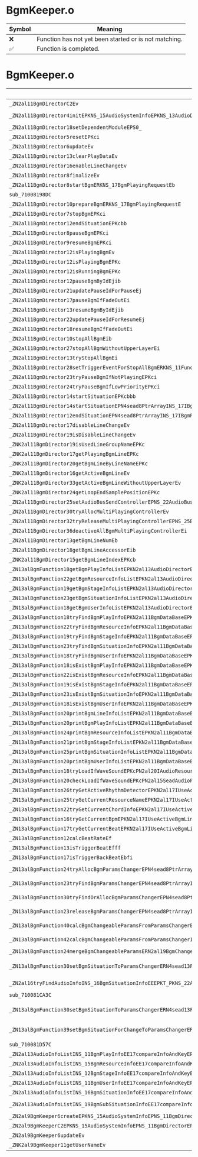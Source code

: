 # BgmKeeper.o
| Symbol | Meaning 
| ------------- | ------------- 
| :x: | Function has not yet been started or is not matching. 
| :white_check_mark: | Function is completed. 


# BgmKeeper.o
| Symbol (Demangled) | Symbol (Mangled) | Decompiled? |
| ------------- |  ------------- | ------------- |
| `_ZN2al11BgmDirectorC2Ev` | `al::BgmDirector::BgmDirector(void)` | :white_check_mark: |
| `_ZN2al11BgmDirector4initEPKNS_15AudioSystemInfoEPKNS_13AudioDirectorERKNS_19BgmDirectorInitInfoEPKci` | `al::BgmDirector::init(al::AudioSystemInfo const*,al::AudioDirector const*,al::BgmDirectorInitInfo const&,char const*,int)` | :white_check_mark: |
| `_ZN2al11BgmDirector18setDependentModuleEPS0_` | `al::BgmDirector::setDependentModule(al::BgmDirector*)` | :white_check_mark: |
| `_ZN2al11BgmDirector5resetEPKci` | `al::BgmDirector::reset(char const*,int)` | :white_check_mark: |
| `_ZN2al11BgmDirector6updateEv` | `al::BgmDirector::update(void)` | :white_check_mark: |
| `_ZN2al11BgmDirector13clearPlayDataEv` | `al::BgmDirector::clearPlayData(void)` | :white_check_mark: |
| `_ZN2al11BgmDirector16enableLineChangeEv` | `al::BgmDirector::enableLineChange(void)` | :white_check_mark: |
| `_ZN2al11BgmDirector8finalizeEv` | `al::BgmDirector::finalize(void)` | :white_check_mark: |
| `_ZN2al11BgmDirector8startBgmERKNS_17BgmPlayingRequestEb` | `al::BgmDirector::startBgm(al::BgmPlayingRequest const&,bool)` | :white_check_mark: |
| `sub_71008198DC` | `` | :white_check_mark: |
| `_ZN2al11BgmDirector10prepareBgmERKNS_17BgmPlayingRequestE` | `al::BgmDirector::prepareBgm(al::BgmPlayingRequest const&)` | :white_check_mark: |
| `_ZN2al11BgmDirector7stopBgmEPKci` | `al::BgmDirector::stopBgm(char const*,int)` | :white_check_mark: |
| `_ZN2al11BgmDirector12endSituationEPKcbb` | `al::BgmDirector::endSituation(char const*,bool,bool)` | :white_check_mark: |
| `_ZN2al11BgmDirector8pauseBgmEPKci` | `al::BgmDirector::pauseBgm(char const*,int)` | :white_check_mark: |
| `_ZN2al11BgmDirector9resumeBgmEPKci` | `al::BgmDirector::resumeBgm(char const*,int)` | :white_check_mark: |
| `_ZN2al11BgmDirector12isPlayingBgmEv` | `al::BgmDirector::isPlayingBgm(void)` | :white_check_mark: |
| `_ZN2al11BgmDirector12isPlayingBgmEPKc` | `al::BgmDirector::isPlayingBgm(char const*)` | :white_check_mark: |
| `_ZN2al11BgmDirector12isRunningBgmEPKc` | `al::BgmDirector::isRunningBgm(char const*)` | :white_check_mark: |
| `_ZN2al11BgmDirector12pauseBgmByIdEjib` | `al::BgmDirector::pauseBgmById(unsigned int,int,bool)` | :white_check_mark: |
| `_ZN2al11BgmDirector21updatePauseIdForPauseEj` | `al::BgmDirector::updatePauseIdForPause(unsigned int)` | :white_check_mark: |
| `_ZN2al11BgmDirector17pauseBgmIfFadeOutEi` | `al::BgmDirector::pauseBgmIfFadeOut(int)` | :white_check_mark: |
| `_ZN2al11BgmDirector13resumeBgmByIdEjib` | `al::BgmDirector::resumeBgmById(unsigned int,int,bool)` | :white_check_mark: |
| `_ZN2al11BgmDirector22updatePauseIdForResumeEj` | `al::BgmDirector::updatePauseIdForResume(unsigned int)` | :white_check_mark: |
| `_ZN2al11BgmDirector18resumeBgmIfFadeOutEi` | `al::BgmDirector::resumeBgmIfFadeOut(int)` | :white_check_mark: |
| `_ZN2al11BgmDirector10stopAllBgmEib` | `al::BgmDirector::stopAllBgm(int,bool)` | :white_check_mark: |
| `_ZN2al11BgmDirector27stopAllBgmWithoutUpperLayerEi` | `al::BgmDirector::stopAllBgmWithoutUpperLayer(int)` | :white_check_mark: |
| `_ZN2al11BgmDirector13tryStopAllBgmEi` | `al::BgmDirector::tryStopAllBgm(int)` | :white_check_mark: |
| `_ZN2al11BgmDirector28setTriggerEventForStopAllBgmERKNS_11FunctorBaseE` | `al::BgmDirector::setTriggerEventForStopAllBgm(al::FunctorBase const&)` | :white_check_mark: |
| `_ZN2al11BgmDirector23tryPauseBgmIfNotPlayingEPKci` | `al::BgmDirector::tryPauseBgmIfNotPlaying(char const*,int)` | :white_check_mark: |
| `_ZN2al11BgmDirector24tryPauseBgmIfLowPriorityEPKci` | `al::BgmDirector::tryPauseBgmIfLowPriority(char const*,int)` | :white_check_mark: |
| `_ZN2al11BgmDirector14startSituationEPKcbbb` | `al::BgmDirector::startSituation(char const*,bool,bool,bool)` | :white_check_mark: |
| `_ZN2al11BgmDirector14startSituationEPN4sead8PtrArrayINS_17IBgmParamsChangerEEEPKcbbb` | `al::BgmDirector::startSituation(sead::PtrArray<al::IBgmParamsChanger> *,char const*,bool,bool,bool)` | :white_check_mark: |
| `_ZN2al11BgmDirector12endSituationEPN4sead8PtrArrayINS_17IBgmParamsChangerEEEPKcbb` | `al::BgmDirector::endSituation(sead::PtrArray<al::IBgmParamsChanger> *,char const*,bool,bool)` | :white_check_mark: |
| `_ZN2al11BgmDirector17disableLineChangeEv` | `al::BgmDirector::disableLineChange(void)` | :white_check_mark: |
| `_ZN2al11BgmDirector19isDisableLineChangeEv` | `al::BgmDirector::isDisableLineChange(void)` | :white_check_mark: |
| `_ZNK2al11BgmDirector19isUsedLineGroupNameEPKc` | `al::BgmDirector::isUsedLineGroupName(char const*)const` | :white_check_mark: |
| `_ZNK2al11BgmDirector17getPlayingBgmLineEPKc` | `al::BgmDirector::getPlayingBgmLine(char const*)const` | :white_check_mark: |
| `_ZNK2al11BgmDirector20getBgmLineByLineNameEPKc` | `al::BgmDirector::getBgmLineByLineName(char const*)const` | :white_check_mark: |
| `_ZNK2al11BgmDirector16getActiveBgmLineEv` | `al::BgmDirector::getActiveBgmLine(void)const` | :white_check_mark: |
| `_ZNK2al11BgmDirector33getActiveBgmLineWithoutUpperLayerEv` | `al::BgmDirector::getActiveBgmLineWithoutUpperLayer(void)const` | :white_check_mark: |
| `_ZNK2al11BgmDirector24getLoopEndSamplePositionEPKc` | `al::BgmDirector::getLoopEndSamplePosition(char const*)const` | :white_check_mark: |
| `_ZN2al11BgmDirector25setAudioBusSendControllerEPNS_22AudioBusSendControllerE` | `al::BgmDirector::setAudioBusSendController(al::AudioBusSendController *)` | :white_check_mark: |
| `_ZN2al11BgmDirector30tryAllocMultiPlayingControllerEv` | `al::BgmDirector::tryAllocMultiPlayingController(void)` | :white_check_mark: |
| `_ZN2al11BgmDirector32tryReleaseMultiPlayingControllerEPNS_25BgmMultiPlayingControllerE` | `al::BgmDirector::tryReleaseMultiPlayingController(al::BgmMultiPlayingController *)` | :white_check_mark: |
| `_ZN2al11BgmDirector36deactiveAllBgmMultiPlayingControllerEi` | `al::BgmDirector::deactiveAllBgmMultiPlayingController(int)` | :white_check_mark: |
| `_ZN2al11BgmDirector13getBgmLineNumEb` | `al::BgmDirector::getBgmLineNum(bool)` | :white_check_mark: |
| `_ZN2al11BgmDirector18getBgmLineAccessorEib` | `al::BgmDirector::getBgmLineAccessor(int,bool)` | :white_check_mark: |
| `_ZNK2al11BgmDirector15getBgmLineIndexEPKcb` | `al::BgmDirector::getBgmLineIndex(char const*,bool)const` | :white_check_mark: |
| `_ZN13alBgmFunction18getBgmPlayInfoListEPKN2al13AudioDirectorE` | `alBgmFunction::getBgmPlayInfoList(al::AudioDirector const*)` | :white_check_mark: |
| `_ZN13alBgmFunction22getBgmResourceInfoListEPKN2al13AudioDirectorE` | `alBgmFunction::getBgmResourceInfoList(al::AudioDirector const*)` | :white_check_mark: |
| `_ZN13alBgmFunction19getBgmStageInfoListEPKN2al13AudioDirectorE` | `alBgmFunction::getBgmStageInfoList(al::AudioDirector const*)` | :white_check_mark: |
| `_ZN13alBgmFunction23getBgmSituationInfoListEPKN2al13AudioDirectorE` | `alBgmFunction::getBgmSituationInfoList(al::AudioDirector const*)` | :white_check_mark: |
| `_ZN13alBgmFunction18getBgmUserInfoListEPKN2al13AudioDirectorE` | `alBgmFunction::getBgmUserInfoList(al::AudioDirector const*)` | :white_check_mark: |
| `_ZN13alBgmFunction18tryFindBgmPlayInfoEPKN2al11BgmDataBaseEPKc` | `alBgmFunction::tryFindBgmPlayInfo(al::BgmDataBase const*,char const*)` | :white_check_mark: |
| `_ZN13alBgmFunction22tryFindBgmResourceInfoEPKN2al11BgmDataBaseEPKc` | `alBgmFunction::tryFindBgmResourceInfo(al::BgmDataBase const*,char const*)` | :white_check_mark: |
| `_ZN13alBgmFunction19tryFindBgmStageInfoEPKN2al11BgmDataBaseEPKc` | `alBgmFunction::tryFindBgmStageInfo(al::BgmDataBase const*,char const*)` | :white_check_mark: |
| `_ZN13alBgmFunction23tryFindBgmSituationInfoEPKN2al11BgmDataBaseEPKc` | `alBgmFunction::tryFindBgmSituationInfo(al::BgmDataBase const*,char const*)` | :white_check_mark: |
| `_ZN13alBgmFunction18tryFindBgmUserInfoEPKN2al11BgmDataBaseEPKc` | `alBgmFunction::tryFindBgmUserInfo(al::BgmDataBase const*,char const*)` | :white_check_mark: |
| `_ZN13alBgmFunction18isExistBgmPlayInfoEPKN2al11BgmDataBaseEPKc` | `alBgmFunction::isExistBgmPlayInfo(al::BgmDataBase const*,char const*)` | :white_check_mark: |
| `_ZN13alBgmFunction22isExistBgmResourceInfoEPKN2al11BgmDataBaseEPKc` | `alBgmFunction::isExistBgmResourceInfo(al::BgmDataBase const*,char const*)` | :white_check_mark: |
| `_ZN13alBgmFunction19isExistBgmStageInfoEPKN2al11BgmDataBaseEPKc` | `alBgmFunction::isExistBgmStageInfo(al::BgmDataBase const*,char const*)` | :white_check_mark: |
| `_ZN13alBgmFunction23isExistBgmSituationInfoEPKN2al11BgmDataBaseEPKc` | `alBgmFunction::isExistBgmSituationInfo(al::BgmDataBase const*,char const*)` | :white_check_mark: |
| `_ZN13alBgmFunction18isExistBgmUserInfoEPKN2al11BgmDataBaseEPKc` | `alBgmFunction::isExistBgmUserInfo(al::BgmDataBase const*,char const*)` | :white_check_mark: |
| `_ZN13alBgmFunction20printBgmLineInfoListEPKN2al11BgmDataBaseE` | `alBgmFunction::printBgmLineInfoList(al::BgmDataBase const*)` | :white_check_mark: |
| `_ZN13alBgmFunction20printBgmPlayInfoListEPKN2al11BgmDataBaseE` | `alBgmFunction::printBgmPlayInfoList(al::BgmDataBase const*)` | :white_check_mark: |
| `_ZN13alBgmFunction24printBgmResourceInfoListEPKN2al11BgmDataBaseE` | `alBgmFunction::printBgmResourceInfoList(al::BgmDataBase const*)` | :white_check_mark: |
| `_ZN13alBgmFunction21printBgmStageInfoListEPKN2al11BgmDataBaseE` | `alBgmFunction::printBgmStageInfoList(al::BgmDataBase const*)` | :white_check_mark: |
| `_ZN13alBgmFunction25printBgmSituationInfoListEPKN2al11BgmDataBaseE` | `alBgmFunction::printBgmSituationInfoList(al::BgmDataBase const*)` | :white_check_mark: |
| `_ZN13alBgmFunction20printBgmUserInfoListEPKN2al11BgmDataBaseE` | `alBgmFunction::printBgmUserInfoList(al::BgmDataBase const*)` | :white_check_mark: |
| `_ZN13alBgmFunction18tryLoadIfWaveSoundEPKcPN2al20IAudioResourceLoaderEPNS2_15SeadAudioPlayerE` | `alBgmFunction::tryLoadIfWaveSound(char const*,al::IAudioResourceLoader *,al::SeadAudioPlayer *)` | :white_check_mark: |
| `_ZN13alBgmFunction20checkLoadIfWaveSoundEPKcPN2al15SeadAudioPlayerE` | `alBgmFunction::checkLoadIfWaveSound(char const*,al::SeadAudioPlayer *)` | :white_check_mark: |
| `_ZN13alBgmFunction26tryGetActiveRhythmDetectorEPKN2al17IUseActiveBgmLineE` | `alBgmFunction::tryGetActiveRhythmDetector(al::IUseActiveBgmLine const*)` | :white_check_mark: |
| `_ZN13alBgmFunction25tryGetCurrentResourceNameEPKN2al17IUseActiveBgmLineE` | `alBgmFunction::tryGetCurrentResourceName(al::IUseActiveBgmLine const*)` | :white_check_mark: |
| `_ZN13alBgmFunction22tryGetCurrentChordInfoEPKN2al17IUseActiveBgmLineE` | `alBgmFunction::tryGetCurrentChordInfo(al::IUseActiveBgmLine const*)` | :white_check_mark: |
| `_ZN13alBgmFunction16tryGetCurrentBpmEPKN2al17IUseActiveBgmLineE` | `alBgmFunction::tryGetCurrentBpm(al::IUseActiveBgmLine const*)` | :white_check_mark: |
| `_ZN13alBgmFunction17tryGetCurrentBeatEPKN2al17IUseActiveBgmLineE` | `alBgmFunction::tryGetCurrentBeat(al::IUseActiveBgmLine const*)` | :white_check_mark: |
| `_ZN13alBgmFunction12calcBeatRateEf` | `alBgmFunction::calcBeatRate(float)` | :white_check_mark: |
| `_ZN13alBgmFunction13isTriggerBeatEfff` | `alBgmFunction::isTriggerBeat(float,float,float)` | :white_check_mark: |
| `_ZN13alBgmFunction17isTriggerBackBeatEbfi` | `alBgmFunction::isTriggerBackBeat(bool,float,int)` | :white_check_mark: |
| `_ZN13alBgmFunction24tryAllocBgmParamsChangerEPN4sead8PtrArrayIN2al16BgmParamsChangerEEEPKcS7_bb` | `alBgmFunction::tryAllocBgmParamsChanger(sead::PtrArray<al::BgmParamsChanger> *,char const*,char const*,bool,bool)` | :white_check_mark: |
| `_ZN13alBgmFunction23tryFindBgmParamsChangerEPN4sead8PtrArrayIN2al16BgmParamsChangerEEEPKcS7_bb` | `alBgmFunction::tryFindBgmParamsChanger(sead::PtrArray<al::BgmParamsChanger> *,char const*,char const*,bool,bool)` | :white_check_mark: |
| `_ZN13alBgmFunction30tryFindOrAllocBgmParamsChangerEPN4sead8PtrArrayIN2al16BgmParamsChangerEEEPKcS7_bb` | `alBgmFunction::tryFindOrAllocBgmParamsChanger(sead::PtrArray<al::BgmParamsChanger> *,char const*,char const*,bool,bool)` | :white_check_mark: |
| `_ZN13alBgmFunction23releaseBgmParamsChangerEPN4sead8PtrArrayIN2al16BgmParamsChangerEEEPNS2_17IBgmParamsChangerEbb` | `alBgmFunction::releaseBgmParamsChanger(sead::PtrArray<al::BgmParamsChanger> *,al::IBgmParamsChanger *,bool,bool)` | :white_check_mark: |
| `_ZN13alBgmFunction40calcBgmChangeableParamsFromParamsChangerERN2al19BgmChangeableParamsEPN4sead8PtrArrayINS0_16BgmParamsChangerEEE` | `alBgmFunction::calcBgmChangeableParamsFromParamsChanger(al::BgmChangeableParams &,sead::PtrArray<al::BgmParamsChanger> *)` | :white_check_mark: |
| `_ZN13alBgmFunction42calcBgmChangeableParamsFromParamsChangerIFERN2al19BgmChangeableParamsEPN4sead8PtrArrayINS0_17IBgmParamsChangerEEE` | `alBgmFunction::calcBgmChangeableParamsFromParamsChangerIF(al::BgmChangeableParams &,sead::PtrArray<al::IBgmParamsChanger> *)` | :white_check_mark: |
| `_ZN13alBgmFunction24mergeBgmChangeableParamsERN2al19BgmChangeableParamsES2_` | `alBgmFunction::mergeBgmChangeableParams(al::BgmChangeableParams &,al::BgmChangeableParams &)` | :white_check_mark: |
| `_ZN13alBgmFunction30setBgmSituationToParamsChangerERN4sead13FixedPtrArrayIN2al17IBgmParamsChangerELi5EEEPNS0_8PtrArrayINS2_16BgmParamsChangerEEEPKNS2_22AudioInfoListWithPartsINS2_16BgmSituationInfoEEEPKcSG_bbb` | `alBgmFunction::setBgmSituationToParamsChanger(sead::FixedPtrArray<al::IBgmParamsChanger,5> &,sead::PtrArray<al::BgmParamsChanger> *,al::AudioInfoListWithParts<al::BgmSituationInfo> const*,char const*,char const*,bool,bool,bool)` | :white_check_mark: |
| `_ZN2al16tryFindAudioInfoINS_16BgmSituationInfoEEEPKT_PKNS_22AudioInfoListWithPartsIS2_EEPKc` | `al::BgmSituationInfo const* al::tryFindAudioInfo<al::BgmSituationInfo>(al::AudioInfoListWithParts<al::BgmSituationInfo> const*,char const*)` | :white_check_mark: |
| `sub_710081CA3C` | `` | :white_check_mark: |
| `_ZN13alBgmFunction30setBgmSituationToParamsChangerERN4sead13FixedPtrArrayIN2al17IBgmParamsChangerELi5EEEPNS0_8PtrArrayINS2_16BgmParamsChangerEEEPKNS2_22AudioInfoListWithPartsINS2_16BgmSituationInfoEEEPKcbbb` | `alBgmFunction::setBgmSituationToParamsChanger(sead::FixedPtrArray<al::IBgmParamsChanger,5> &,sead::PtrArray<al::BgmParamsChanger> *,al::AudioInfoListWithParts<al::BgmSituationInfo> const*,char const*,bool,bool,bool)` | :white_check_mark: |
| `_ZN13alBgmFunction39setBgmSituationForChangeToParamsChangerERN4sead13FixedPtrArrayIN2al17IBgmParamsChangerELi5EEEPNS0_8PtrArrayINS2_16BgmParamsChangerEEEPKNS2_22AudioInfoListWithPartsINS2_16BgmSituationInfoEEEPKNS2_26BgmRelationalSituationInfoEPKcbb` | `alBgmFunction::setBgmSituationForChangeToParamsChanger(sead::FixedPtrArray<al::IBgmParamsChanger,5> &,sead::PtrArray<al::BgmParamsChanger> *,al::AudioInfoListWithParts<al::BgmSituationInfo> const*,al::BgmRelationalSituationInfo const*,char const*,bool,bool)` | :white_check_mark: |
| `sub_710081D57C` | `` | :white_check_mark: |
| `_ZN2al13AudioInfoListINS_11BgmPlayInfoEE17compareInfoAndKeyEPKS1_PKc` | `al::AudioInfoList<al::BgmPlayInfo>::compareInfoAndKey(al::BgmPlayInfo const*,char const*)` | :white_check_mark: |
| `_ZN2al13AudioInfoListINS_15BgmResourceInfoEE17compareInfoAndKeyEPKS1_PKc` | `al::AudioInfoList<al::BgmResourceInfo>::compareInfoAndKey(al::BgmResourceInfo const*,char const*)` | :white_check_mark: |
| `_ZN2al13AudioInfoListINS_12BgmStageInfoEE17compareInfoAndKeyEPKS1_PKc` | `al::AudioInfoList<al::BgmStageInfo>::compareInfoAndKey(al::BgmStageInfo const*,char const*)` | :white_check_mark: |
| `_ZN2al13AudioInfoListINS_11BgmUserInfoEE17compareInfoAndKeyEPKS1_PKc` | `al::AudioInfoList<al::BgmUserInfo>::compareInfoAndKey(al::BgmUserInfo const*,char const*)` | :white_check_mark: |
| `_ZN2al13AudioInfoListINS_16BgmSituationInfoEE17compareInfoAndKeyEPKS1_PKc` | `al::AudioInfoList<al::BgmSituationInfo>::compareInfoAndKey(al::BgmSituationInfo const*,char const*)` | :white_check_mark: |
| `_ZN2al13AudioInfoListINS_19BgmSubSituationInfoEE17compareInfoAndKeyEPKS1_PKc` | `al::AudioInfoList<al::BgmSubSituationInfo>::compareInfoAndKey(al::BgmSubSituationInfo const*,char const*)` | :white_check_mark: |
| `_ZN2al9BgmKeeper6createEPKNS_15AudioSystemInfoEPNS_11BgmDirectorEPKc` | `al::BgmKeeper::create(al::AudioSystemInfo const*,al::BgmDirector *,char const*)` | :white_check_mark: |
| `_ZN2al9BgmKeeperC2EPKNS_15AudioSystemInfoEPNS_11BgmDirectorEPKc` | `al::BgmKeeper::BgmKeeper(al::AudioSystemInfo const*,al::BgmDirector *,char const*)` | :white_check_mark: |
| `_ZN2al9BgmKeeper6updateEv` | `al::BgmKeeper::update(void)` | :white_check_mark: |
| `_ZNK2al9BgmKeeper11getUserNameEv` | `al::BgmKeeper::getUserName(void)const` | :white_check_mark: |
